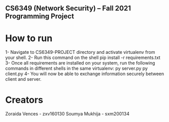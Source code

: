 ## CS6349 (Network Security) – Fall 2021 Programming Project


# How to run
1- Navigate to CS6349-PROJECT directory and activate virtualenv from your shell.
2- Run this command on the shell
    pip install -r requirements.txt
3- Once all requirements are installed on your system, run the following commands in different shells in the same virtualenv:
    py server.py
    py client.py
4- You will now be able to exchange information securely between client and server.


# Creators
Zoraida Vences - zxv160130
Soumya Mukhija - sxm200134